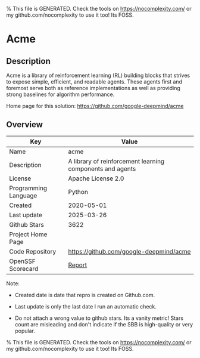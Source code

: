 
% This file is GENERATED. Check the tools on https://nocomplexity.com/ or my github.com/nocomplexity to use it too! Its FOSS. 

# Acme

## Description 

Acme is a library of reinforcement learning (RL) building blocks that strives to expose simple, efficient, and readable agents. These agents first and foremost serve both as reference implementations as well as providing strong baselines for algorithm performance. 

Home page for this solution: https://github.com/google-deepmind/acme 

## Overview 

| Key | Value |
| --- | --- |
| Name | acme |
| Description | A library of reinforcement learning components and agents |
| License | Apache License 2.0 |
| Programming Language | Python |
| Created | 2020-05-01 |
| Last update | 2025-03-26 |
| Github Stars | 3622 |
| Project Home Page |  |
| Code Repository | https://github.com/google-deepmind/acme |
| OpenSSF Scorecard | [Report](https://securityscorecards.dev/viewer/?uri=github.com/google-deepmind/acme) |

Note:
 - Created date is date that repro is created on Github.com. 

- Last update is only the last date I run an automatic check. 

- Do not attach a wrong value to github stars. Its a vanity metric! Stars count are misleading and 
don't indicate if the SBB is high-quality or very popular.

% This file is GENERATED. Check the tools on https://nocomplexity.com/ or my github.com/nocomplexity to use it too! Its FOSS. 

